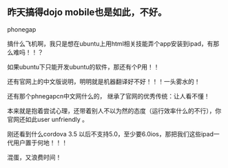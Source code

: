 昨天搞得dojo mobile也是如此，不好。
------
phonegap 

搞什么飞机啊，我只是想在ubuntu上用html相关技能弄个app安装到ipad，有那么难吗！！？

如果ubuntu下只能开发ubuntu的软件，那还有个P用！！

还有官网上的中文版说明，明明就是机器翻译好不好！！！一头雾水的！

还有那个phnegapcn中文网什么的，  继承了官网的优秀传统：让人看不懂！

本来就是抱着尝试心理，还带着别人不以为然的态度（运行效率什么的不行），你官网还如此user unfriendly 。

刚还看到什么cordova 3.5 以后不支持5.0，至少要6.0ios，那把我们这些ipad一代用户置于何地！！！

混蛋，又浪费时间！
